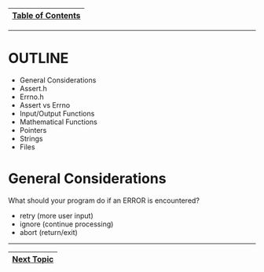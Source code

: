 |[Table of Contents](/00-Table-of-Contents.md)|
|---|

---

# OUTLINE

* General Considerations
* Assert.h
* Errno.h
* Assert vs Errno
* Input/Output Functions 
* Mathematical Functions 
* Pointers 
* Strings 
* Files  

# General Considerations

What should your program do if an ERROR is  encountered?

* retry (more user input)
* ignore (continue processing)
* abort (return/exit)

---

|[Next Topic](/15_Error_handling/01_assert.md)|
|---|

